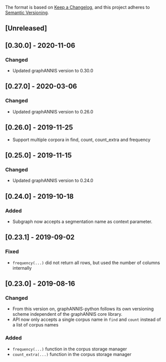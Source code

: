 The format is based on [Keep a Changelog](https://keepachangelog.com/en/1.0.0/),
and this project adheres to [Semantic Versioning](https://semver.org/spec/v2.0.0.html).

## [Unreleased]

## [0.30.0] - 2020-11-06 

### Changed

- Updated graphANNIS version to 0.30.0

## [0.27.0] - 2020-03-06 

### Changed

- Updated graphANNIS version to 0.26.0

## [0.26.0] - 2019-11-25 

- Support multiple corpora in find, count, count\_extra and frequency

## [0.25.0] - 2019-11-15 

### Changed

- Updated graphANNIS version to 0.24.0

## [0.24.0] - 2019-10-18 

### Added

- Subgraph now accepts a segmentation name as context parameter.

## [0.23.1] - 2019-09-02 

### Fixed

-  `frequency(...)` did not return all rows, but used the number of columns internally

## [0.23.0] - 2019-08-16 

### Changed

-  From this version on, graphANNIS-python follows its own versioning scheme independent of the graphANNIS core library.
-  API now only accepts a single corpus name in `find` and `count` instead of a list of corpus names

### Added

- `frequency(...)` function in the corpus storage manager
- `count_extra(...)` function in the corpus storage manager
